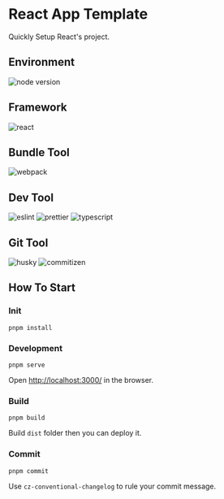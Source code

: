 # React App Template

Quickly Setup React's project.

## Environment

![node version](https://img.shields.io/badge/node--version->=14.17.5-lightgrey?style=for-the-badge&logo=nodedotjs&logoColor=white&labelColor=success)

## Framework

![react](https://img.shields.io/badge/react->=18.1.0-lightgrey?style=for-the-badge&logo=react&labelColor=20232A)

## Bundle Tool

![webpack](https://img.shields.io/badge/webacpk->=5.73.0-lightgrey?style=for-the-badge&logo=webpack&labelColor=5299c8)

## Dev Tool

![eslint](https://img.shields.io/badge/eslint-airbnb-lightgrey?style=for-the-badge&logo=eslint&labelColor=4B32C3)
![prettier](https://img.shields.io/badge/prettier-2.6.2-lightgrey?style=for-the-badge&logo=prettier&labelColor=1a2b34)
![typescript](https://img.shields.io/badge/typescript->=4.7.3-lightgrey?style=for-the-badge&logo=typescript&labelColor=3178c6&logoColor=fff)

## Git Tool

![husky](https://img.shields.io/badge/husky->=8.0.1-lightgrey?style=for-the-badge&labelColor=42b983)
![commitizen](https://img.shields.io/badge/commitizen->=4.2.4-lightgrey?style=for-the-badge&labelColor=303030)

## How To Start

### Init

`pnpm install`

### Development

`pnpm serve`

Open [http://localhost:3000/](http://localhost:3000/) in the browser.

### Build

`pnpm build`

Build `dist` folder then you can deploy it.

### Commit

`pnpm commit`

Use `cz-conventional-changelog` to rule your commit message.
